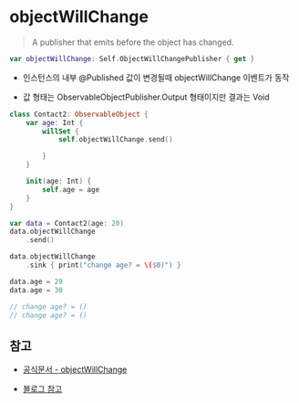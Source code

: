 # objectWillChange

> A publisher that emits before the object has changed.

```swift
var objectWillChange: Self.ObjectWillChangePublisher { get }
```

- 인스턴스의 내부 @Published 값이 변경될때 objectWillChange 이벤트가 동작
  <br/>

- 값 형태는 ObservableObjectPublisher.Output 형태이지만 결과는 Void
  <br/>

```swift
class Contact2: ObservableObject {
    var age: Int {
        willSet {
            self.objectWillChange.send()

        }
    }

    init(age: Int) {
        self.age = age
    }
}

var data = Contact2(age: 20)
data.objectWillChange
    .send()

data.objectWillChange
    .sink { print("change age? = \($0)") }

data.age = 29
data.age = 30

// change age? = ()
// change age? = ()
```

## 참고

- [공식문서 - objectWillChange](https://developer.apple.com/documentation/combine/observableobject/objectwillchange-2oa5v)

- [블로그 참고](https://ios-development.tistory.com/1115)
